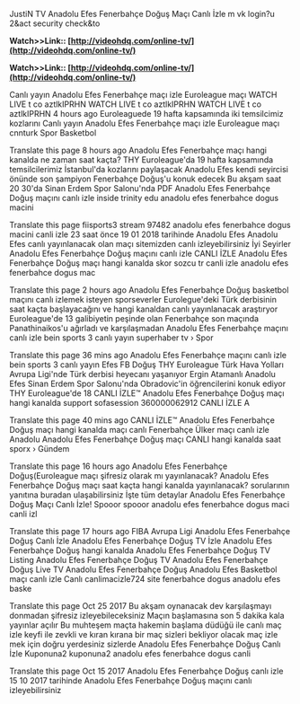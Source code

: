  JustiN TV Anadolu Efes Fenerbahçe Doğuş Maçı Canlı İzle m vk login?u 2&act security check&to 

**Watch>>Link:: [http://videohdq.com/online-tv/](http://videohdq.com/online-tv/)**

**Watch>>Link:: [http://videohdq.com/online-tv/](http://videohdq.com/online-tv/)**

Canlı yayın Anadolu Efes Fenerbahçe maçı izle Euroleague maçı WATCH LIVE t co aztlkIPRHN WATCH LIVE t co aztlkIPRHN WATCH LIVE t co aztlkIPRHN 4 hours ago Euroleaguede 19 hafta kapsamında iki temsilcimiz kozlarını 
Canlı yayın Anadolu Efes Fenerbahçe maçı izle Euroleague maçı 
 cnnturk Spor Basketbol

Translate this page
8 hours ago Anadolu Efes Fenerbahçe maçı hangi kanalda ne zaman saat kaçta? THY Euroleague'da 19 hafta kapsamında temsilcilerimiz İstanbul'da kozlarını paylaşacak Anadolu Efes kendi seyircisi önünde son şampiyon Fenerbahçe Doğuş'u konuk edecek Bu akşam saat 20 30'da Sinan Erdem Spor Salonu'nda 
 PDF Anadolu Efes Fenerbahçe Doğuş maçını canlı izle
 inside trinity edu anadolu efes fenerbahce dogus macini 

Translate this page
 fiisports3 stream 97482 anadolu efes fenerbahce dogus macini canli izle 23 saat önce 19 01 2018 tarihinde Anadolu Efes Anadolu Efes canlı yayınlanacak olan maçı sitemizden canlı izleyebilirsiniz İyi Seyirler Anadolu Efes Fenerbahçe Doğuş maçını canlı izle 
CANLI İZLE Anadolu Efes Fenerbahçe Doğuş maçı hangi kanalda 
skor sozcu tr canli izle anadolu efes fenerbahce dogus mac 

Translate this page
2 hours ago Anadolu Efes Fenerbahçe Doğuş basketbol maçını canlı izlemek isteyen sporseverler Eurolegue'deki Türk derbisinin saat kaçta başlayacağını ve hangi kanaldan canlı yayınlanacak araştıryor Euroleague'de 13 galibiyetin peşinde olan Fenerbahçe son maçında Panathinaikos'u ağırladı ve karşılaşmadan 
Anadolu Efes Fenerbahçe maçını canlı izle bein sports 3 canlı yayın 
 superhaber tv › Spor

Translate this page
36 mins ago Anadolu Efes Fenerbahçe maçını canlı izle bein sports 3 canlı yayın Efes FB Doğuş THY Euroleague Türk Hava Yolları Avrupa Ligi'nde Türk derbisi heyecanı yaşanıyor Ergin Atamanlı Anadolu Efes Sinan Erdem Spor Salonu'nda Obradovic'in öğrencilerini konuk ediyor THY Euroleague'de 18 
CANLI İZLE™ Anadolu Efes Fenerbahçe Doğuş maçı hangi kanalda 
 support sofasession 360000062912 CANLI İZLE A 

Translate this page
40 mins ago CANLI İZLE™ Anadolu Efes Fenerbahçe Doğuş maçı hangi kanalda maçı canlı Fenerbahçe Ülker maçı canlı izle Anadolu 
Anadolu Efes Fenerbahçe Doğuş maçı CANLI hangi kanalda saat 
 sporx › Gündem

Translate this page
16 hours ago Anadolu Efes Fenerbahçe Doğuş(Euroleague maçı şifresiz olarak mı yayınlanacak? Anadolu Efes Fenerbahçe Doğuş maçı saat kaçta hangi kanalda yayınlanacak? sorularının yanıtına buradan ulaşabilirsiniz İşte tüm detaylar 
Anadolu Efes Fenerbahçe Doğuş Maçı Canlı İzle! Spooor
 spooor anadolu efes fenerbahce dogus maci canli izl 

Translate this page
17 hours ago FIBA Avrupa Ligi Anadolu Efes Fenerbahçe Doğuş Canlı İzle Anadolu Efes Fenerbahçe Doğuş TV İzle Anadolu Efes Fenerbahçe Doğuş hangi kanalda Anadolu Efes Fenerbahçe Doğuş TV Listing Anadolu Efes Fenerbahçe Doğuş TV Anadolu Efes Fenerbahçe Doğuş Live TV Anadolu Efes 
Fenerbahçe Doğuş Anadolu Efes Basketbol maçı canlı izle Canlı 
 canlimacizle724 site fenerbahce dogus anadolu efes baske 

Translate this page
Oct 25 2017 Bu akşam oynanacak dev karşılaşmayı donmadan şifresiz izleyebileceksiniz Maçın başlamasına son 5 dakika kala yayınlar açılır Bu muhteşem maçta hakemin başlama düdüğü ile canlı maç izle keyfi ile zevkli ve kıran kırana bir maç sizleri bekliyor olacak maç izle mek için doğru yerdesiniz sizlerde 
Anadolu Efes Fenerbahçe Doğuş Canlı İzle Kuponuna2 
 kuponuna2 anadolu efes fenerbahce dogus canli 

Translate this page
Oct 15 2017 Anadolu Efes Fenerbahçe Doğuş canlı izle 15 10 2017 tarihinde Anadolu Efes Fenerbahçe Doğuş maçını canlı izleyebilirsiniz 